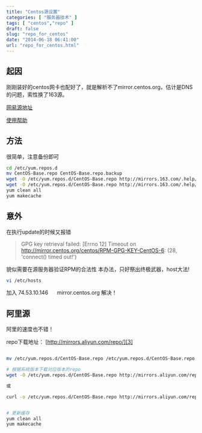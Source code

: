 ```yaml
---
title: "Centos源设置"
categories: [ "服务器技术" ]
tags: [ "centos","repo" ]
draft: false
slug: "repo_for_centos"
date: "2014-06-18 06:41:00"
url: "repo_for_centos.html"
---
```


## 起因

刚刚装好的centos网卡也配好了，就是解析不了mirror.centos.org，估计是DNS的问题，索性换了163源。

[网易源地址][1]

[使用帮助][2]

## 方法

很简单，注意备份即可

```bash
cd /etc/yum.repos.d
mv CentOS-Base.repo CentOS-Base.repo.backup
wget -O /etc/yum.repos.d/CentOS-Base.repo http://mirrors.163.com/.help/CentOS5-Base-163.repo #centos5
wget -O /etc/yum.repos.d/CentOS-Base.repo http://mirrors.163.com/.help/CentOS6-Base-163.repo #centos6
yum clean all
yum makecache
```

## 意外

在执行update的时候又报错

> GPG key retrieval failed: [Errno 12] Timeout on http://mirror.centos.org/centos/RPM-GPG-KEY-CentOS-6: (28, 'connect() timed out!')

貌似需要在源服务器验证RPM的合法性 本办法，只好祭出终极武器，host大法!

```bash
vi /etc/hosts
```

加入 74.53.10.146      mirror.centos.org 解决！

## 阿里源

阿里的速度也不错！

repo下载地址： [http://mirrors.aliyun.com/repo/][3]

```bash

mv /etc/yum.repos.d/CentOS-Base.repo /etc/yum.repos.d/CentOS-Base.repo.backup

# 根据系统版本下载对应版本的repo
wget -O /etc/yum.repos.d/CentOS-Base.repo http://mirrors.aliyun.com/repo/Centos-6.repo

或

curl -o /etc/yum.repos.d/CentOS-Base.repo http://mirrors.aliyun.com/repo/Centos-6.repo


# 更新缓存
yum clean all
yum makecache
```


  [1]: http://mirrors.163.com/
  [2]: http://mirrors.163.com/.help/centos.html
  [3]: http://mirrors.aliyun.com/repo/